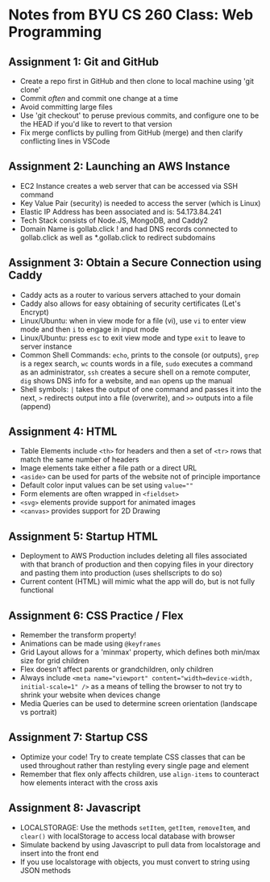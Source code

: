 # Notes from BYU CS 260 Class: Web Programming

## Assignment 1: Git and GitHub

- Create a repo first in GitHub and then clone to local machine using 'git clone'
- Commit *often* and commit one change at a time
- Avoid committing large files
- Use 'git checkout' to peruse previous commits, and configure one to be the HEAD if you'd like to revert to that version
- Fix merge conflicts by pulling from GitHub (merge) and then clarify conflicting lines in VSCode

## Assignment 2: Launching an AWS Instance

- EC2 Instance creates a web server that can be accessed via SSH command
- Key Value Pair (security) is needed to access the server (which is Linux)
- Elastic IP Address has been associated and is: 54.173.84.241
- Tech Stack consists of Node.JS, MongoDB, and Caddy2
- Domain Name is gollab.click ! and had DNS records connected to gollab.click as well as \*.gollab.click to redirect subdomains

## Assignment 3: Obtain a Secure Connection using Caddy

- Caddy acts as a router to various servers attached to your domain
- Caddy also allows for easy obtaining of security certificates (Let's Encrypt)
- Linux/Ubuntu: when in view mode for a file (vi), use `vi` to enter view mode and then `i` to engage in input mode
- Linux/Ubuntu: press `esc` to exit view mode and type `exit` to leave to server instance
- Common Shell Commands: `echo`, prints to the console (or outputs), `grep` is a regex search, `wc` counts words in a file, `sudo` executes a command as an administrator, `ssh` creates a secure shell on a remote computer, `dig` shows DNS info for a website, and `man` opens up the manual
- Shell symbols: `|` takes the output of one command and passes it into the next, `>` redirects output into a file (overwrite), and `>>` outputs into a file (append)

## Assignment 4: HTML

- Table Elements include `<th>` for headers and then a set of `<tr>` rows that match the same number of headers
- Image elements take either a file path or a direct URL
- `<aside>` can be used for parts of the website not of principle importance
- Default color input values can be set using `value=""`
- Form elements are often wrapped in `<fieldset>`
- `<svg>` elements provide support for animated images
- `<canvas>` provides support for 2D Drawing

## Assignment 5: Startup HTML
- Deployment to AWS Production includes deleting all files associated with that branch of production and then copying files in your directory and pasting them into production (uses shellscripts to do so)
- Current content (HTML) will mimic what the app will do, but is not fully functional

## Assignment 6: CSS Practice / Flex
- Remember the transform property!
- Animations can be made using `@keyframes`
- Grid Layout allows for a 'minmax' property, which defines both min/max size for grid children
- Flex doesn't affect parents or grandchildren, only children
- Always include `<meta name="viewport" content="width=device-width, initial-scale=1" />` as a means of telling the browser to not try to shrink your website when devices change
- Media Queries can be used to determine screen orientation (landscape vs portrait)

## Assignment 7: Startup CSS
- Optimize your code! Try to create template CSS classes that can be used throughout rather than restyling every single page and element
- Remember that flex only affects children, use `align-items` to counteract how elements interact with the cross axis

## Assignment 8: Javascript
- LOCALSTORAGE: Use the methods `setItem`, `getItem`, `removeItem`, and `clear()` with localStorage to access local database with browser
- Simulate backend by using Javascript to pull data from localstorage and insert into the front end
- If you use localstorage with objects, you must convert to string using JSON methods
